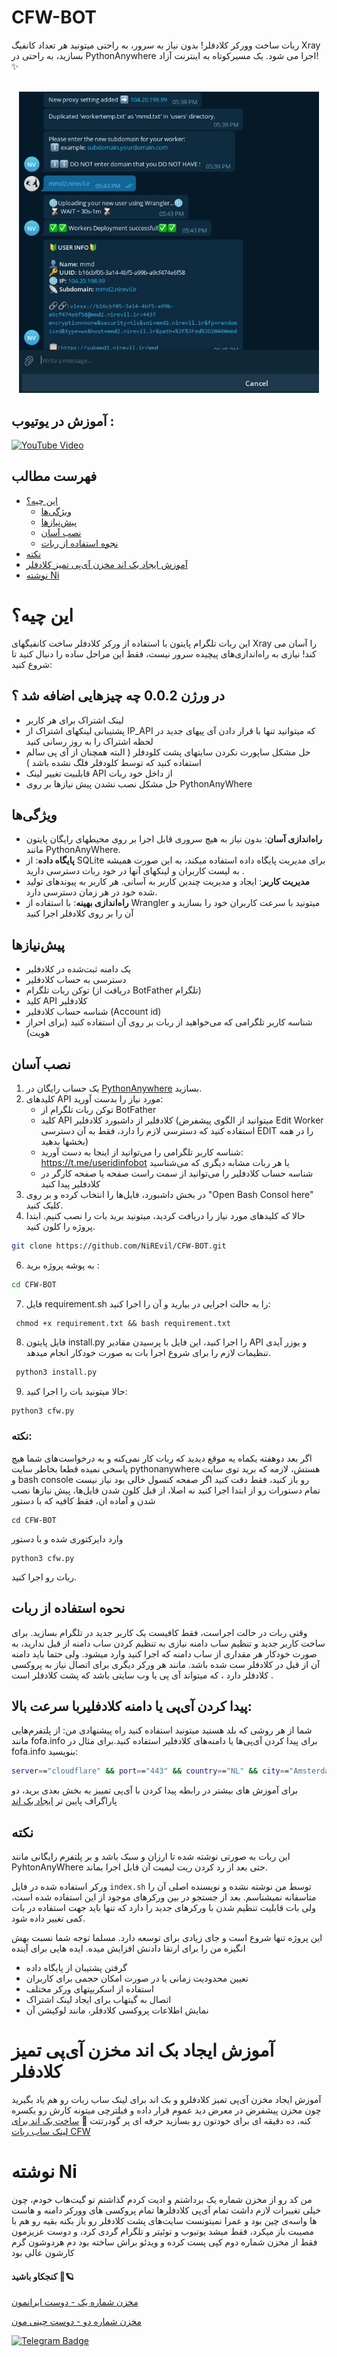 # CFW-BOT

ربات ساخت وورکر کلادفلر! بدون نیاز به سرور، به راحتی میتونید هر تعداد کانفیگ Xray بسازید،  به راحتی در PythonAnywhere اجرا می شود. یک مسیرکوتاه به اینترنت آزاد! ✨

<p align="center">
  <br><img src="https://github.com/NiREvil/workers-cloudflare/blob/main/Other/pics/CFW%201.png" width="480px">
</p>

## آموزش در یوتیوب : 
[![YouTube Video](https://img.youtube.com/vi/ejgTbf_yJJQ/0.jpg)](https://www.youtube.com/watch?v=ejgTbf_yJJQ)

## فهرست مطالب
- [این چیه؟](#این-چیه؟)
  - [ویژگی‌ها](#ویژگی‌ها)
  - [پیش‌نیازها](#پیش‌نیازها)
  - [نصب آسان](#نصب-آسان)
  - [نجوه استفاده از ربات](#نحوه-استفاده-از-ربات)
- [نکته](#نکته)
- [آموزش ایجاد بک اند مخزن آی‌پی تمیز کلادفلر](#آموزش-ایجاد-بک-اند-مخزن-آی‌پی-تمیز-کلادفلر)
- [نوشته Ni](#نوشته-Ni)

# این چیه؟
این ربات تلگرام پایتون با استفاده از ورکر کلادفلر ساخت کانفیگهای  Xray را آسان می کند! نیازی به راه‌اندازی‌های پیچیده سرور نیست، فقط این مراحل ساده را دنبال کنید تا شروع کنید:

## در ورژن 0.0.2 چه چیزهایی اضافه شد ؟ 
- لینک اشتراک برای هر کاربر
- پشتیبانی لینکهای اشتراک از IP_API که میتوانید تنها با قرار دادن آی پیهای جدید در لحظه اشتراک را به روز رسانی کنید
- حل مشکل ساپورت نکردن سایتهای پشت کلودفلر ( البته همچنان از آی پی سالم استفاده کنید که توسط کلودفلر فلگ نشده باشد )
- قابلبیت تغییر لینک API از داخل خود ربات
- حل مشکل نصب نشدن پیش نیازها بر روی PythonAnyWhere
## ویژگی‌ها
- **راه‌اندازی آسان**: بدون نیاز به هیچ سروری قابل اجرا بر روی محیطهای رایگان پایتون مانند PythonAnyWhere. 
- **پایگاه داده**: از SQLite برای مدیریت پایگاه داده استفاده میکند، به این صورت همیشه به لیست کاربران و لینکهای آنها در خود ربات دسترسی دارید . 
- **مدیریت کاربر**: ایجاد و مدیریت چندین کاربر به آسانی. هر کاربر به پیوندهای تولید شده خود در هر زمان دسترسی دارد.
- **راه‌اندازی بهینه**: با استفاده از Wrangler میتونید با سرعت کاربران خود را بسازید و آن را بر روی کلادفلر اجرا کنید

 ## پیش‌نیازها
- یک دامنه ثبت‌شده در کلادفلیر
- دسترسی به حساب کلادفلیر
- توکن ربات تلگرام (دریافت از BotFather تلگرام)
- کلید API کلادفلیر 
- شناسه حساب کلادفلیر (Account id)
- شناسه کاربر تلگرامی که می‌خواهید از ربات بر روی آن استفاده کنید (برای احراز هویت)

## نصب آسان
1. یک حساب رایگان در [PythonAnywhere](https://www.pythonanywhere.com) بسازید.
2. کلیدهای API مورد نیاز را بدست آورید:
   - توکن ربات تلگرام از BotFather
   - کلید API کلادفلیر از داشبورد کلادفلیر (میتوانید از الگوی پیشفرض Edit Worker  استفاده کنید که دسترسی لازم را دارد، فقط به آن دسترسی EDIT را در همه بخشها بدهید)
   - شناسه کاربر تلگرامی را می‌توانید از اینجا به دست آورید: https://t.me/useridinfobot یا هر ربات مشابه دیگری که می‌شناسید
   - شناسه حساب کلادفلیر را می‌توانید از سمت راست صفحه یا صفحه کارگر در کلادفلیر پیدا کنید
4. در بخش داشبورد، فایل‌ها را انتخاب کرده و بر روی "Open Bash Consol here" کلیک کنید.
5. حالا که کلیدهای مورد نیاز را دریافت کردید، میتونید برید بات را نصب کنیم. ابتدا پروژه را کلون کنید.
 ```bash
 git clone https://github.com/NiREvil/CFW-BOT.git
  ```
6. به پوشه پروژه برید :
```bash
cd CFW-BOT
```
7. فایل  requirement.sh را به حالت اجرایی در بیارید و آن را اجرا کنید:
```
 chmod +x requirement.txt && bash requirement.txt
```
 
8. فایل پایتون install.py را اجرا کنید، این فایل با پرسیدن مقادیر API و یوزر آیدی تنظیمات لازم را برای شروع اجرا بات به صورت خودکار انجام میدهد.
```bash
 python3 install.py
 ```
   9. حالا میتونید بات را اجرا کنید:
 ```bash
 python3 cfw.py
 ```
### نکته:
اگر بعد دوهفته یکماه یه موقع دیدید که ربات کار نمی‌کنه و به درخواست‌های شما هیچ پاسخی نمیده قطعا بخاطر سایت pythonanywhere هستش، لازمه که برید توی سایت و bash console رو باز کنید، فقط دقت کنید اگر صفحه کنسول خالی بود نیاز نیست تمام دستورات رو از ابتدا اجرا کنید نه اصلا، از قبل کلون شدن فایل‌ها، پیش نیازها نصب شدن و آماده ان، فقط کافیه که با دستور 

    cd CFW-BOT
 
وارد دایرکتوری شده و با دستور 

    python3 cfw.py
 
ربات رو اجرا کنید.



## نحوه استفاده از ربات
وقتی ربات در حالت اجراست، فقط کافیست یک کاربر جدید در تلگرام بسازید.
برای ساخت کاربر جدید و تنظیم ساب دامنه نیازی به تنظیم کردن ساب دامنه از قبل ندارید، به صورت خودکار هر مقداری از ساب دامنه که اجرا کنید وارد میشود. ولی حتما باید دامنه آن از قبل در کلادفلر ست شده باشد.
مانند هر ورکر دیگری برای اتصال نیاز به پروکسی کلادفلر دارد ، که میتواند آی پی یا وب سایتی باشد که پشت کلادفلر است . 
## پیدا کردن آی‌پی یا دامنه کلادفلیربا سرعت بالا:
شما از هر روشی که بلد هستید میتونید استفاده کنید راه پیشنهادی من:
از پلتفرم‌هایی مانند fofa.info برای پیدا کردن آی‌پی‌ها یا دامنه‌های کلادفلیر استفاده کنید.برای مثال در  fofa.info بنویسید:
```bash
server=="cloudflare" && port=="443" && country=="NL" && city=="Amsterdam"
```

برای آموزش های بیشتر در رابطه پیدا کردن با آی‌پی تمییز به بخش بعدی برید، دو پاراگراف پایین تر [ایجاد بک اند](https://github.com/NiREvil/CFW-BOT/blob/main/CFW_Worker_Sub.md)

## نکته
این ربات به صورتی نوشته شده تا ارزان و سبک باشد و بر پلتفرم رایگانی مانند PyhtonAnyWhere حتی بعد از رد کردن ریت لیمیت آن قابل اجرا بماند. 

ورکر استفاده شده در فایل `index.sh` توسط من نوشته نشده و نویسنده اصلی آن را متاسفانه نمیشناسم. بعد از جستجو در بین ورکرهای موجود از این استفاده شده است، ولی بات قابلیت تنظیم شدن با ورکرهای جدید را دارد که تنها باید 
جهت استفاده در بات کمی تغییر داده شود.

این پروژه تنها شروع است و جای زیادی برای توسعه دارد. مسلما توجه شما نسبت بهش انگیزه من را برای ارتقا دادنش افزایش میده. 
ایده هایی برای آینده 
- گرفتن پشتیبان از پایگاه داده
- تعیین محدودیت زمانی یا در صورت امکان حجمی برای کاربران
- استفاده از اسکریپتهای ورکر مختلف
- اتصال به گیتهاب برای ایجاد لینک اشتراک
- نمایش اطلاعات پروکسی کلادفلر، مانند لوکیشن آن

# آموزش ایجاد بک اند مخزن آی‌پی تمیز کلادفلر

آموزش ایجاد مخزن آی‌پی تمیز کلادفلرو و بک اند برای لینک ساب ربات رو هم یاد بگیرید چون مخزن پیشفرض در معرض دید عموم قرار داده و فیلترچی میتونه کارش رو یکسره کنه، ده دقیقه ای برای خودتون رو بسازید حرفه ای پر گودرتتت  🤪
[ساخت بک اند برای لینک ساب ربات CFW](https://github.com/NiREvil/CFW-BOT/blob/main/CFW_Worker_Sub.md)

# نوشته Ni
من کد رو از مخزن شماره یک برداشتم و ادیت کردم گذاشتم تو گیت‌هاب خودم، چون خیلی تغییرات لازم داشت تمام آی‌پی کلادفلرها تمام پروکسی های وورکر دامنه و هاست ها واسه‌ی چین بود و عمرا نمیتونست سایت‌های پشت کلادفلر رو باز بکنه بقیه رو هم با مصیبت باز میکرد، فقط میشد یوتیوب و توئیتر و تلگرام گردی کرد، و دوست عزیزمون فقط از مخزن شماره دوم کپی پست کرده و ویدئو براش ساخته بود
دم هردوشون گرم کارشون عالی بود 

#### کنجکاو باشید 🤍🪐

[مخزن شماره یک  - دوست ایرانمون](https://github.com/2ri4eUI/CFW-BOT)
  
[مخزن شماره دو - دوست چینی مون](https://github.com/cmliu?tab=repositories)

   
[![Telegram Badge](https://img.shields.io/badge/Telegram-Profile-informational?style=flat&logo=telegram&logoColor=white&color=1CA2F1)](https://t.me/F_NiREvil)
   
